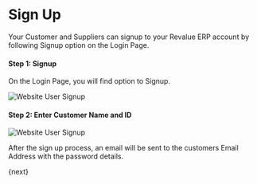 # Sign Up

Your Customer and Suppliers can signup to your Revalue ERP account by following Signup option on the Login Page.

#### Step 1: Signup

On the Login Page, you will find option to Signup.

<img class="screenshot" alt="Website User Signup" src="{{docs_base_url}}/assets/img/website/website-login.png">

#### Step 2: Enter Customer Name and ID

<img class="screenshot" alt="Website User Signup" src="{{docs_base_url}}/assets/img/website/website-signup-details.png">

After the sign up process, an email will be sent to the customers Email Address with the password details.

{next}
